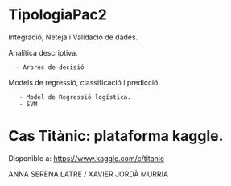 # TipologiaPac2

Integració, Neteja i Validació de dades.

Analítica descriptiva.

      - Arbres de decisió

Models de regressió, classificació i predicció.
      
       - Model de Regressió logística.
       - SVM

# Cas Titànic: plataforma kaggle. 

  Disponible a:  https://www.kaggle.com/c/titanic



ANNA SERENA LATRE / XAVIER JORDÀ MURRIA
